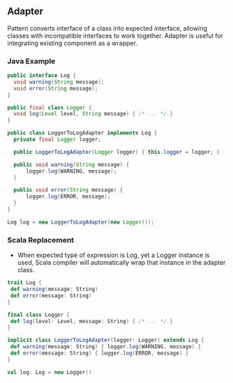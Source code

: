 ## Adapter

Pattern converts interface of a class into expected interface, allowing classes with incompatible interfaces to work together. Adapter is useful for integrating existing component as a wrapper.

### Java Example
  ```java
  public interface Log {
    void warning(String message);
    void error(String message);
  }

  public final class Logger {
    void log(Level level, String message) { /* ... */ }
  }

  public class LoggerToLogAdapter implements Log {
    private final Logger logger;

    public LoggerToLogAdapter(Logger logger) { this.logger = logger; }

    public void warning(String message) {
        logger.log(WARNING, message);
    }

    public void error(String message) {
        logger.log(ERROR, message);
    }
  }

  Log log = new LoggerToLogAdapter(new Logger());
  ```

### Scala Replacement
 - When expected type of expression is Log, yet a Logger instance is used, Scala compiler will automatically wrap that instance in the adapter class.
 ```scala
 trait Log {
  def warning(message: String)
  def error(message: String)
 }

 final class Logger {
  def log(level: Level, message: String) { /* ... */ }
 }

 implicit class LoggerToLogAdapter(logger: Logger) extends Log {
  def warning(message: String) { logger.log(WARNING, message) }
  def error(message: String) { logger.log(ERROR, message) }
 }

 val log: Log = new Logger()
 ```
